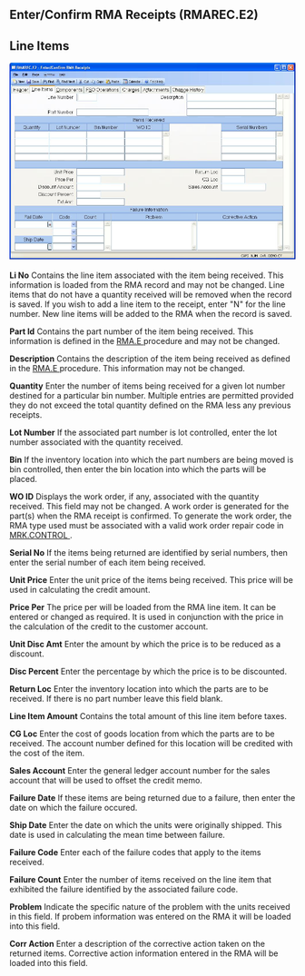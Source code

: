 ##  Enter/Confirm RMA Receipts (RMAREC.E2)

<PageHeader />

##  Line Items

![](./RMAREC-E2-2.jpg)

**Li No** Contains the line item associated with the item being received. This
information is loaded from the RMA record and may not be changed. Line items
that do not have a quantity received will be removed when the record is saved.
If you wish to add a line item to the receipt, enter "N" for the line number.
New line items will be added to the RMA when the record is saved.  
  
  
**Part Id** Contains the part number of the item being received. This information is defined in the [ RMA.E ](../../RMA-E/README.md) procedure and may not be changed.   
  
**Description** Contains the description of the item being received as defined in the [ RMA.E ](../../RMA-E/README.md) procedure. This information may not be changed.   
  
**Quantity** Enter the number of items being received for a given lot number
destined for a particular bin number. Multiple entries are permitted provided
they do not exceed the total quantity defined on the RMA less any previous
receipts.  
  
**Lot Number** If the associated part number is lot controlled, enter the lot
number associated with the quantity received.  
  
**Bin** If the inventory location into which the part numbers are being moved
is bin controlled, then enter the bin location into which the parts will be
placed.  
  
**WO ID** Displays the work order, if any, associated with the quantity received. This field may not be changed. A work order is generated for the part(s) when the RMA receipt is confirmed. To generate the work order, the RMA type used must be associated with a valid work order repair code in [ MRK.CONTROL ](../../MRK-CONTROL/README.md) .   
  
**Serial No** If the items being returned are identified by serial numbers,
then enter the serial number of each item being received.  
  
**Unit Price** Enter the unit price of the items being received. This price
will be used in calculating the credit amount.  
  
**Price Per** The price per will be loaded from the RMA line item. It can be
entered or changed as required. It is used in conjunction with the price in
the calculation of the credit to the customer account.  
  
**Unit Disc Amt** Enter the amount by which the price is to be reduced as a
discount.  
  
**Disc Percent** Enter the percentage by which the price is to be discounted.  
  
**Return Loc** Enter the inventory location into which the parts are to be
received. If there is no part number leave this field blank.  
  
**Line Item Amount** Contains the total amount of this line item before taxes.  
  
**CG Loc** Enter the cost of goods location from which the parts are to be
received. The account number defined for this location will be credited with
the cost of the item.  
  
**Sales Account** Enter the general ledger account number for the sales
account that will be used to offset the credit memo.  
  
**Failure Date** If these items are being returned due to a failure, then
enter the date on which the failure occured.  
  
**Ship Date** Enter the date on which the units were originally shipped. This
date is used in calculating the mean time between failure.  
  
**Failure Code** Enter each of the failure codes that apply to the items
received.  
  
**Failure Count** Enter the number of items received on the line item that
exhibited the failure identified by the associated failure code.  
  
**Problem** Indicate the specific nature of the problem with the units
received in this field. If probem information was entered on the RMA it will
be loaded into this field.  
  
**Corr Action** Enter a description of the corrective action taken on the
returned items. Corrective action information entered in the RMA will be
loaded into this field.  
  
  
<badge text= "Version 8.10.57" vertical="middle" />

<PageFooter />